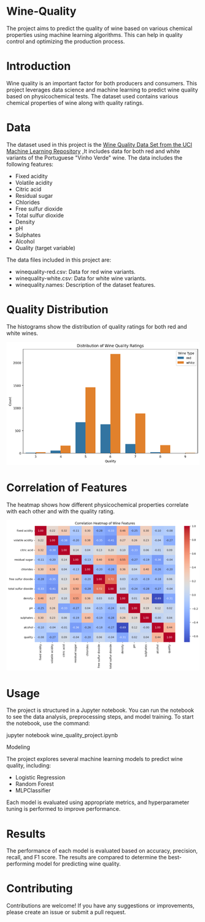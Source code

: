 # Wine-Quality
The project aims to predict the quality of wine based on various chemical properties using machine learning algorithms. This can help in quality control and optimizing the production process.

# Introduction
Wine quality is an important factor for both producers and consumers. This project leverages data science and machine learning to predict wine quality based on physicochemical tests. The dataset used contains various chemical properties of wine along with quality ratings.

# Data

The dataset used in this project is the [Wine Quality Data Set from the UCI Machine Learning Repository](https://archive.ics.uci.edu/dataset/186/wine+quality) ,It includes data for both red and white variants of the Portuguese "Vinho Verde" wine. The data includes the following features:

- Fixed acidity
- Volatile acidity
- Citric acid
- Residual sugar
- Chlorides
- Free sulfur dioxide
- Total sulfur dioxide
- Density
- pH
- Sulphates
- Alcohol
- Quality (target variable)

The data files included in this project are:

- winequality-red.csv: Data for red wine variants.
- winequality-white.csv: Data for white wine variants.
- winequality.names: Description of the dataset features.

# Quality Distribution
The histograms show the distribution of quality ratings for both red and white wines.

![Wine Quality Distribution](/Images/quality_distribution.png)

# Correlation of Features
The heatmap shows how different physicochemical properties correlate with each other and with the quality rating.

![Correlation of Wine Features](/Images/features_corr.png)

# Usage

The project is structured in a Jupyter notebook. You can run the notebook to see the data analysis, preprocessing steps, and model training. To start the notebook, use the command:

jupyter notebook wine_quality_project.ipynb

Modeling

The project explores several machine learning models to predict wine quality, including:

- Logistic Regression
- Random Forest
- MLPClassifier

Each model is evaluated using appropriate metrics, and hyperparameter tuning is performed to improve performance.

# Results

The performance of each model is evaluated based on accuracy, precision, recall, and F1 score. The results are compared to determine the best-performing model for predicting wine quality.

# Contributing

Contributions are welcome! If you have any suggestions or improvements, please create an issue or submit a pull request.




